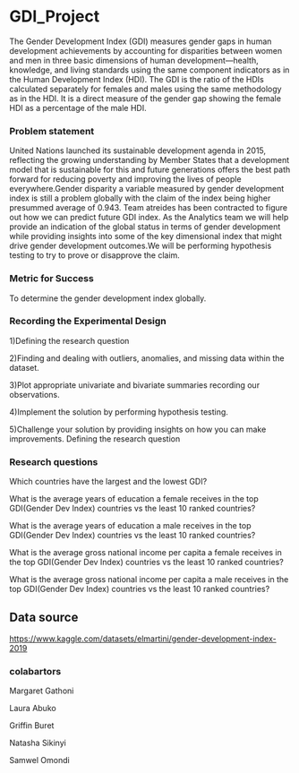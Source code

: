 # GDI_Project
The Gender Development Index (GDI) measures gender gaps in human development achievements by accounting for disparities between women and men in three basic dimensions of human development—health, knowledge, and living standards using the same component indicators as in the Human Development Index (HDI). The GDI is the ratio of the HDIs calculated separately for females and males using the same methodology as in the HDI. It is a direct measure of the gender gap showing the female HDI as a percentage of the male HDI.

### Problem statement

United Nations launched its sustainable development agenda in 2015, reflecting the growing understanding by Member States that a development model that is sustainable for this and future generations offers the best path forward for reducing poverty and improving the lives of people everywhere.Gender disparity a variable measured by gender development index is still a problem globally with the claim of the index being higher presummed average of 0.943. Team atreides has been contracted to figure out how we can predict future GDI index. As the Analytics team we will help provide an indication of the global status in terms of gender development while providing insights into some of the key dimensional index that might drive gender development outcomes.We will be performing hypothesis testing to try to prove or disapprove the claim.

### Metric for Success

To determine the gender development index globally.

### Recording the Experimental Design

1)Defining the research question

2)Finding and dealing with outliers, anomalies, and missing data within the dataset.

3)Plot appropriate univariate and bivariate summaries recording our observations.

4)Implement the solution by performing hypothesis testing.

5)Challenge your solution by providing insights on how you can make improvements. Defining the research question


### Research questions

Which countries have the largest and the lowest GDI?

What is the average years of education a female receives in the top GDI(Gender Dev Index) countries vs the least 10 ranked countries?

What is the average years of education a male receives in the top GDI(Gender Dev Index) countries vs the least 10 ranked countries?

What is the average gross national income per capita a female receives in the top GDI(Gender Dev Index) countries vs the least 10 ranked countries?

What is the average gross national income per capita a male receives in the top GDI(Gender Dev Index) countries vs the least 10 ranked countries?

## Data source

https://www.kaggle.com/datasets/elmartini/gender-development-index-2019

### colabartors

Margaret Gathoni 

Laura Abuko

Griffin Buret

Natasha Sikinyi

Samwel Omondi

